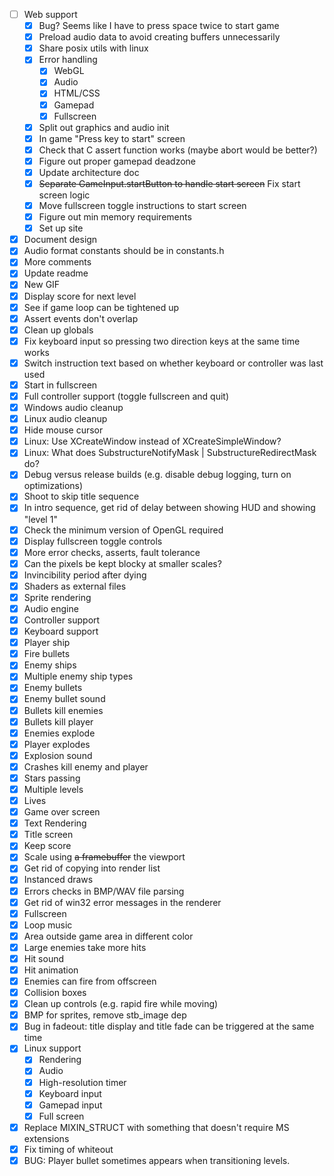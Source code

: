 - [ ] Web support
    - [x] Bug? Seems like I have to press space twice to start game
    - [x] Preload audio data to avoid creating buffers unnecessarily 
    - [x] Share posix utils with linux
    - [x] Error handling
        - [x] WebGL
        - [x] Audio
        - [x] HTML/CSS
        - [x] Gamepad
        - [x] Fullscreen
    - [x] Split out graphics and audio init 
    - [x] In game "Press key to start" screen
    - [x] Check that C assert function works (maybe abort would be better?)
    - [x] Figure out proper gamepad deadzone
    - [x] Update architecture doc
    - [x] ~~Separate GameInput.startButton to handle start screen~~ Fix start screen logic
    - [x] Move fullscreen toggle instructions to start screen
    - [x] Figure out min memory requirements
    - [x] Set up site
- [x] Document design
- [x] Audio format constants should be in constants.h
- [x] More comments
- [x] Update readme
- [x] New GIF
- [x] Display score for next level
- [x] See if game loop can be tightened up
- [x] Assert events don't overlap
- [x] Clean up globals 
- [x] Fix keyboard input so pressing two direction keys at the same time works
- [x] Switch instruction text based on whether keyboard or controller was last used
- [x] Start in fullscreen
- [x] Full controller support (toggle fullscreen and quit)
- [x] Windows audio cleanup
- [x] Linux audio cleanup
- [x] Hide mouse cursor
- [x] Linux: Use XCreateWindow instead of XCreateSimpleWindow?
- [x] Linux: What does SubstructureNotifyMask | SubstructureRedirectMask do?
- [x] Debug versus release builds (e.g. disable debug logging, turn on optimizations)
- [x] Shoot to skip title sequence
- [x] In intro sequence, get rid of delay between showing HUD and showing "level 1"
- [x] Check the minimum version of OpenGL required
- [x] Display fullscreen toggle controls
- [x] More error checks, asserts, fault tolerance
- [x] Can the pixels be kept blocky at smaller scales?
- [x] Invincibility period after dying
- [x] Shaders as external files
- [x] Sprite rendering
- [x] Audio engine
- [x] Controller support
- [x] Keyboard support
- [x] Player ship
- [x] Fire bullets
- [x] Enemy ships
- [x] Multiple enemy ship types
- [x] Enemy bullets
- [x] Enemy bullet sound
- [x] Bullets kill enemies
- [x] Bullets kill player
- [x] Enemies explode
- [x] Player explodes
- [x] Explosion sound
- [x] Crashes kill enemy and player
- [x] Stars passing
- [x] Multiple levels
- [x] Lives
- [x] Game over screen
- [x] Text Rendering
- [x] Title screen
- [x] Keep score
- [x] Scale using ~~a framebuffer~~ the viewport
- [x] Get rid of copying into render list
- [x] Instanced draws
- [x] Errors checks in BMP/WAV file parsing
- [x] Get rid of win32 error messages in the renderer
- [x] Fullscreen
- [x] Loop music
- [x] Area outside game area in different color
- [x] Large enemies take more hits
- [x] Hit sound
- [x] Hit animation
- [x] Enemies can fire from offscreen
- [x] Collision boxes
- [x] Clean up controls (e.g. rapid fire while moving)
- [x] BMP for sprites, remove stb_image dep
- [x] Bug in fadeout: title display and title fade can be triggered at the same time
- [x] Linux support
    - [x] Rendering
    - [x] Audio
    - [x] High-resolution timer
    - [x] Keyboard input
    - [x] Gamepad input
    - [x] Full screen
- [x] Replace MIXIN_STRUCT with something that doesn't require MS extensions
- [x] Fix timing of whiteout
- [x] BUG: Player bullet sometimes appears when transitioning levels.
